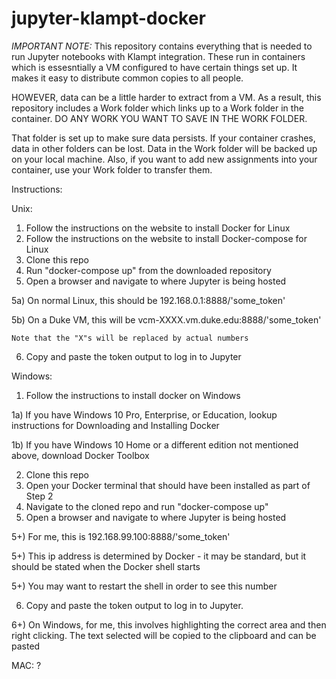 # jupyter-klampt-docker

*IMPORTANT NOTE:*
This repository contains everything that is needed to run Jupyter notebooks with Klampt integration.
These run in containers which is essesntially a VM configured to have certain things set up. 
It makes it easy to distribute common copies to all people. 

HOWEVER, data can be a little harder to extract from a VM. 
As a result, this repository includes a Work folder which links up to a Work folder in the container.
DO ANY WORK YOU WANT TO SAVE IN THE WORK FOLDER.

That folder is set up to make sure data persists. If your container crashes, data in other folders can be lost. Data in the Work folder will be backed up on your local machine. Also, if you want to add new assignments into your container, use your Work folder to transfer them. 

Instructions:

Unix:
1) Follow the instructions on the website to install Docker for Linux 
2) Follow the instructions on the website to install Docker-compose for Linux
3) Clone this repo
4) Run "docker-compose up" from the downloaded repository
5) Open a browser and navigate to where Jupyter is being hosted

5a) On normal Linux, this should be 192.168.0.1:8888/'some_token'

5b) On a Duke VM, this will be vcm-XXXX.vm.duke.edu:8888/'some_token'
    
    Note that the "X"s will be replaced by actual numbers
6) Copy and paste the token output to log in to Jupyter 

Windows:
1) Follow the instructions to install docker on Windows

1a) If you have Windows 10 Pro, Enterprise, or Education, lookup instructions for Downloading and Installing Docker

1b) If you have Windows 10 Home or a different edition not mentioned above, download Docker Toolbox

2) Clone this repo
3) Open your Docker terminal that should have been installed as part of Step 2
4) Navigate to the cloned repo and run "docker-compose up" 
5) Open a browser and navigate to where Jupyter is being hosted

5+) For me, this is 192.168.99.100:8888/'some_token'

5+) This ip address is determined by Docker - it may be standard, but it should be stated when the Docker shell starts

5+) You may want to restart the shell in order to see this number

6) Copy and paste the token output to log in to Jupyter.

6+) On Windows, for me, this involves highlighting the correct area and then right clicking. The text selected will be copied to the clipboard and can be pasted

MAC:
?
